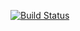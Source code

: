 [![Build Status](https://travis-ci.com/dipans/demo-cicd.svg?branch=master)](https://travis-ci.com/dipans/demo-cicd)
